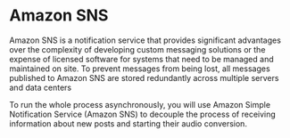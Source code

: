 # Amazon SNS

Amazon SNS is a notification service that provides significant advantages over the complexity of developing custom messaging solutions or the expense of licensed software for systems that need to be managed and maintained on site.
To prevent messages from being lost, all messages published to Amazon SNS are stored redundantly across multiple servers and data centers

 To run the whole process asynchronously, you will use Amazon Simple Notification Service (Amazon SNS) to decouple the process of receiving information about new posts and starting their audio conversion.
